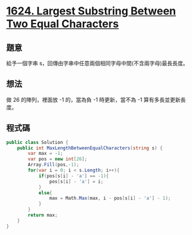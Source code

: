 # [1624. Largest Substring Between Two Equal Characters](https://leetcode.com/problems/largest-substring-between-two-equal-characters/?envType=daily-question&envId=2023-12-31)

## 題意

給予一個字串 s，回傳由字串中任意兩個相同字母中間(不含兩字母)最長長度。

## 想法

做 26 的陣列，裡面放 -1 的，當為負 -1 時更新，當不為 -1 算有多長並更新長度。

## 程式碼

```csharp
public class Solution {
    public int MaxLengthBetweenEqualCharacters(string s) {
        var max = -1;
        var pos = new int[26];
        Array.Fill(pos,-1);
        for(var i = 0; i < s.Length; i++){
            if(pos[s[i] - 'a'] == -1){
                pos[s[i] - 'a'] = i;
            }
            else{
                max = Math.Max(max, i - pos[s[i] - 'a'] - 1);
            }
        }
        return max;
    }
}
```
